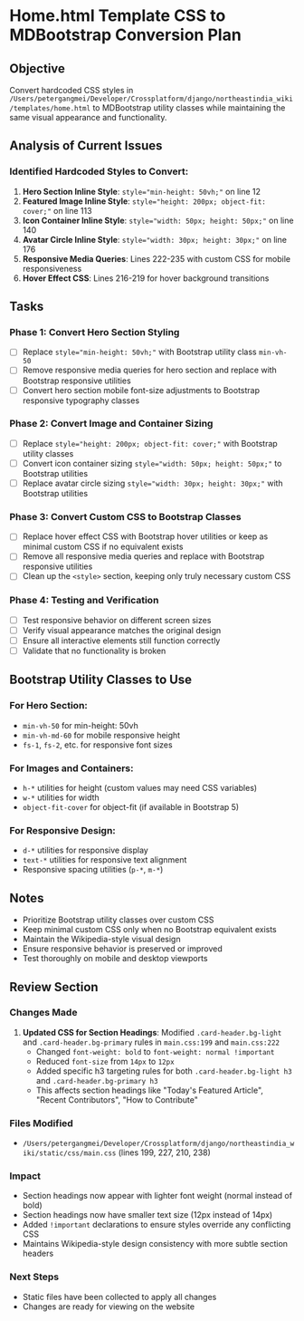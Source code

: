# Home.html Template CSS to MDBootstrap Conversion Plan

## Objective
Convert hardcoded CSS styles in `/Users/petergangmei/Developer/Crossplatform/django/northeastindia_wiki/templates/home.html` to MDBootstrap utility classes while maintaining the same visual appearance and functionality.

## Analysis of Current Issues

### Identified Hardcoded Styles to Convert:
1. **Hero Section Inline Style**: `style="min-height: 50vh;"` on line 12
2. **Featured Image Inline Style**: `style="height: 200px; object-fit: cover;"` on line 113
3. **Icon Container Inline Style**: `style="width: 50px; height: 50px;"` on line 140
4. **Avatar Circle Inline Style**: `style="width: 30px; height: 30px;"` on line 176
5. **Responsive Media Queries**: Lines 222-235 with custom CSS for mobile responsiveness
6. **Hover Effect CSS**: Lines 216-219 for hover background transitions

## Tasks

### Phase 1: Convert Hero Section Styling
- [ ] Replace `style="min-height: 50vh;"` with Bootstrap utility class `min-vh-50`
- [ ] Remove responsive media queries for hero section and replace with Bootstrap responsive utilities
- [ ] Convert hero section mobile font-size adjustments to Bootstrap responsive typography classes

### Phase 2: Convert Image and Container Sizing
- [ ] Replace `style="height: 200px; object-fit: cover;"` with Bootstrap utility classes
- [ ] Convert icon container sizing `style="width: 50px; height: 50px;"` to Bootstrap utilities
- [ ] Replace avatar circle sizing `style="width: 30px; height: 30px;"` with Bootstrap utilities

### Phase 3: Convert Custom CSS to Bootstrap Classes
- [ ] Replace hover effect CSS with Bootstrap hover utilities or keep as minimal custom CSS if no equivalent exists
- [ ] Remove all responsive media queries and replace with Bootstrap responsive utilities
- [ ] Clean up the `<style>` section, keeping only truly necessary custom CSS

### Phase 4: Testing and Verification
- [ ] Test responsive behavior on different screen sizes
- [ ] Verify visual appearance matches the original design
- [ ] Ensure all interactive elements still function correctly
- [ ] Validate that no functionality is broken

## Bootstrap Utility Classes to Use

### For Hero Section:
- `min-vh-50` for min-height: 50vh
- `min-vh-md-60` for mobile responsive height
- `fs-1`, `fs-2`, etc. for responsive font sizes

### For Images and Containers:
- `h-*` utilities for height (custom values may need CSS variables)
- `w-*` utilities for width
- `object-fit-cover` for object-fit (if available in Bootstrap 5)

### For Responsive Design:
- `d-*` utilities for responsive display
- `text-*` utilities for responsive text alignment
- Responsive spacing utilities (`p-*`, `m-*`)

## Notes
- Prioritize Bootstrap utility classes over custom CSS
- Keep minimal custom CSS only when no Bootstrap equivalent exists
- Maintain the Wikipedia-style visual design
- Ensure responsive behavior is preserved or improved
- Test thoroughly on mobile and desktop viewports

## Review Section

### Changes Made
1. **Updated CSS for Section Headings**: Modified `.card-header.bg-light` and `.card-header.bg-primary` rules in `main.css:199` and `main.css:222`
   - Changed `font-weight: bold` to `font-weight: normal !important`
   - Reduced `font-size` from `14px` to `12px`
   - Added specific h3 targeting rules for both `.card-header.bg-light h3` and `.card-header.bg-primary h3`
   - This affects section headings like "Today's Featured Article", "Recent Contributors", "How to Contribute"

### Files Modified
- `/Users/petergangmei/Developer/Crossplatform/django/northeastindia_wiki/static/css/main.css` (lines 199, 227, 210, 238)

### Impact
- Section headings now appear with lighter font weight (normal instead of bold)
- Section headings now have smaller text size (12px instead of 14px)
- Added `!important` declarations to ensure styles override any conflicting CSS
- Maintains Wikipedia-style design consistency with more subtle section headers

### Next Steps
- Static files have been collected to apply all changes
- Changes are ready for viewing on the website